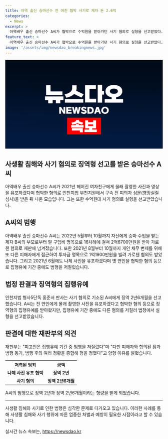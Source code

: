 ```yaml
---
title: 아역 출신 승마선수 전 여친 협박 사기로 제자 돈 2.6억
categories:
  - News
excerpt: >
  아역배우 출신 승마선수 A씨가 협박으로 수억원을 받아가던 사기 혐의로 실형을 선고받았다. A씨는 연인과 다른 사람에게 협박을 가하며 범행을 저질렀는데, 이에 대해 인천지법은 징역 2년6개월을 선고했다. 또한, A씨는 제자의 부모로부터 말 구입비를 빌려 받아 2억6700만원을 받아가는 등의 행위로 재판에 넘겨졌다. 영장실질심사를 통해 구속 전 피의자 심문을 받았고, 형사5단독 홍준서 판사는 A씨에게 실형을 선고했다. A씨는 집행유예 기간에도 새로운 범행을 저질렀다.
feature_text: >
  아역배우 출신 승마선수 A씨가 협박으로 수억원을 받아가던 사기 혐의로 실형을 선고받았다. A씨는 연인과 다른 사람에게 협박을 가하며 범행을 저질렀는데, 이에 대해 인천지법은 징역 2년6개월을 선고했다. 또한, A씨는 제자의 부모로부터 말 구입비를 빌려 받아 2억6700만원을 받아가는 등의 행위로 재판에 넘겨졌다. 영장실질심사를 통해 구속 전 피의자 심문을 받았고, 형사5단독 홍준서 판사는 A씨에게 실형을 선고했다. A씨는 집행유예 기간에도 새로운 범행을 저질렀다.
image: '/assets/img/newsdao_breakingnews.jpg'
---
```


<p><img src="/assets/img/newsdao_breakingnews.jpg" alt="flaretime 속보" /></p>

<h2>사생활 침해와 사기 혐의로 징역형 선고를 받은 승마선수 A씨</h2>

<p data-ke-size="size16">아역배우 출신 승마선수 A씨가 2021년 헤어진 여자친구에게 몰래 촬영한 사진과 영상을 유포하겠다며 협박한 혐의로 인천지법 부천지원에서 구속 전 피의자 심문(영장실질심사)을 받은 뒤 나온 모습입니다. 그는 또한 수억원대 사기 혐의로 실형을 선고받았습니다.</p>

<h2 data-ke-size="size26">A씨의 범행</h2>

<p data-ke-size="size16">아역배우 출신 승마선수 A씨는 2022년 5월부터 10월까지 자신에게 승마 수업을 받는 제자 B씨의 부모로부터 말 구입비 명목으로 16차례에 걸쳐 2억6700만원을 받아 가로챈 혐의로 재판에 넘겨졌습니다. 또한 2021년 8월부터 10월까지 개인 채무 변제를 위해 또 다른 피해자에게 접근하여 투자금 명목으로 1억1900만원을 빌려 가로챈 혐의도 받았습니다. 그리고 2021년 6월에도 나체 사진을 유포하겠다며 옛 연인을 협박한 혐의 등으로 집행유예 기간 중에도 범행을 저질렀습니다.</p>

<h2 data-ke-size="size26">법정 판결과 징역형의 집행유예</h2>

<p data-ke-size="size16">인천지법 형사5단독 홍준서 판사는 사기 혐의로 기소된 A씨에게 징역 2년6개월을 선고했습니다. A씨는 전 연인에게 몰래 촬영한 사진을 유포하겠다고 협박한 혐의 등으로 징역형의 집행유예를 받아왔지만, 집행유예 기간 중에도 다른 혐의를 저질러 법정에서 실형을 선고받았습니다.</p>

<h2 data-ke-size="size26">판결에 대한 재판부의 의견</h2>

<p data-ke-size="size16">재판부는 "피고인은 집행유예 기간 중 범행을 저질렀다"며 "다만 피해자와 합의된 점과 범행 동기, 범행 후의 여러 정황을 종합해 형을 정했다"고 양형 이유를 밝혔습니다.</p>

<table>
  <tr>
    <th>저촉된 범죄</th>
    <th>금액</th>
  </tr>
  <tr>
    <td style="text-align: center; height: 17px;"><b>나체 사진 유포 협박</b></td>
    <td style="text-align: center; height: 17px;"><b>징역 2년</b></td>
  </tr>
  <tr>
    <td style="text-align: center; height: 17px;"><b>사기 혐의</b></td>
    <td style="text-align: center; height: 17px;"><b>징역 2년6개월</b></td>
  </tr>
</table>

<p data-ke-size="size16">A씨의 범행으로 징역 2년과 징역 2년6개월이라는 형량을 받게 되었습니다.</p>

<hr>

<p data-ke-size="size16">사생활 침해와 사기로 인한 범행은 심각한 문제로 다가오고 있습니다. 이러한 사례를 통해 사생활 침해와 사기 행위에 따른 엄중한 처벌과 예방이 필요한 시점이라고 할 수 있습니다.</p>
실시간 뉴스 속보는, <a href="https://newsdao.kr" rel="dofollow">https://newsdao.kr</a>


